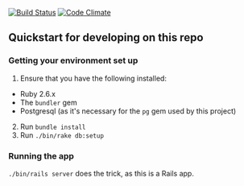 [![Build Status](https://travis-ci.org/jusroberts/pingpong-web-server.svg?branch=master)](https://travis-ci.org/jusroberts/pingpong-web-server)
[![Code Climate](https://codeclimate.com/github/jusroberts/pingpong-web-server/badges/gpa.svg)](https://codeclimate.com/github/jusroberts/pingpong-web-server)

## Quickstart for developing on this repo

### Getting your environment set up

1. Ensure that you have the following installed:
  * Ruby 2.6.x 
  * The `bundler` gem
  * Postgresql (as it's necessary for the `pg` gem used by this project)
2. Run `bundle install`
3. Run `./bin/rake db:setup`

### Running the app

`./bin/rails server` does the trick, as this is a Rails app.
